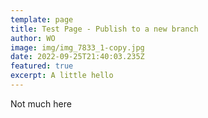 ```yaml
---
template: page
title: Test Page - Publish to a new branch
author: WO
image: img/img_7833_1-copy.jpg
date: 2022-09-25T21:40:03.235Z
featured: true
excerpt: A little hello
---
```


Not much here
